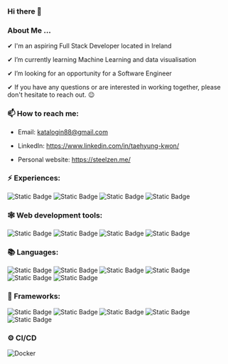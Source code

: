 ### Hi there 👋

### About Me ...
 
 ✔ I'm an aspiring Full Stack Developer located in Ireland
	
 ✔ I’m currently learning Machine Learning and data visualisation
	
 ✔ I’m looking for an opportunity for a Software Engineer
	
 ✔ If you have any questions or are interested in working together, please don't hesitate to reach out. 😉

### 📫 How to reach me:
   
  - Email: katalogin88@gmail.com
  
  - LinkedIn: https://www.linkedin.com/in/taehyung-kwon/
  
  - Personal website: https://steelzen.me/
  
		
### ⚡ Experiences:
![Static Badge](https://img.shields.io/badge/Web%20Development-%23D1D0CE)
![Static Badge](https://img.shields.io/badge/Mobile%20Development-%239B9A96)
![Static Badge](https://img.shields.io/badge/RESTful%20API-%239B9A96)
![Static Badge](https://img.shields.io/badge/Desktop%20Application-%239B9A96)


### 🕸️ Web development tools:
![Static Badge](https://img.shields.io/badge/Tailwind%20CSS-%23EBF4FA?logo=tailwind%20css)
![Static Badge](https://img.shields.io/badge/Bootstrap-%23ADDFFF?logo=bootstrap)
![Static Badge](https://img.shields.io/badge/jQuary-grey?logo=Jquery)
![Static Badge](https://img.shields.io/badge/Tree.js-blue?logo=three.js)

### 📚 Languages:
![Static Badge](https://img.shields.io/badge/Java-blue?logo=Java)
![Static Badge](https://img.shields.io/badge/C-blue?logo=C)
![Static Badge](https://img.shields.io/badge/C%2B%2B-blue?logo=C%2B%2B)
![Static Badge](https://img.shields.io/badge/Javascript-blue?logo=javascript)
![Static Badge](https://img.shields.io/badge/Python-%23C0C0C0?logo=python)
![Static Badge](https://img.shields.io/badge/Kotlin-%237FFFD4?logo=kotlin)	

### 🔧 Frameworks:
![Static Badge](https://img.shields.io/badge/React-grey?logo=React)	
![Static Badge](https://img.shields.io/badge/React%20Native-grey?logo=React)
![Static Badge](https://img.shields.io/badge/Spring%20Boot-grey?logo=Spring%20Boot)
![Static Badge](https://img.shields.io/badge/Django-grey?logo=django)
![Static Badge](https://img.shields.io/badge/Tensorflow-grey?logo=tensorflow)

### ⚙️ CI/CD
![Docker](https://img.shields.io/badge/docker-%230db7ed.svg?style=for-the-badge&logo=docker&logoColor=white)
